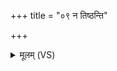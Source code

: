 +++
title = "०९ न तिष्ठन्ति"

+++
<details><summary>मूलम् (VS)</summary>

न ति॑ष्ठन्ति॒ ननि मि॑षन्त्ये॒ते दे॒वानां॒ स्पश॑ इ॒ह ये च॑रन्ति। अ॒न्येन॒ मदा॑हनो याहि॒तूयं॒ तेन॒ वि वृ॑ह॒ रथ्ये॑व च॒क्रा ॥
</details>
